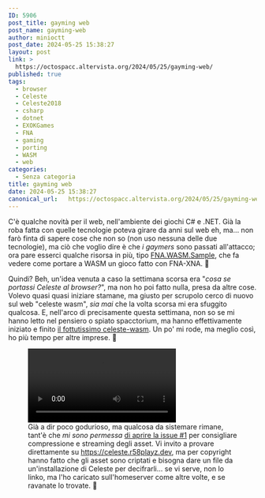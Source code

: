 ```yaml
---
ID: 5906
post_title: gayming web
post_name: gayming-web
author: minioctt
post_date: 2024-05-25 15:38:27
layout: post
link: >
  https://octospacc.altervista.org/2024/05/25/gayming-web/
published: true
tags:
  - browser
  - Celeste
  - Celeste2018
  - csharp
  - dotnet
  - EXOKGames
  - FNA
  - gaming
  - porting
  - WASM
  - web
categories:
  - Senza categoria
title: gayming web
date: 2024-05-25 15:38:27
canonical_url:   https://octospacc.altervista.org/2024/05/25/gayming-web/
---
```

<!-- wp:paragraph -->
<p>C'è qualche novità per il web, nell'ambiente dei giochi C# e .NET. Già la roba fatta con quelle tecnologie poteva girare da anni sul web eh, ma... non farò finta di sapere cose che non so (non uso nessuna delle due tecnologie), ma ciò che voglio dire è che <em>i gaymers</em> sono passati all'attacco; ora pare esserci qualche risorsa in più, tipo <a href="https://github.com/RedMike/FNA.WASM.Sample">FNA.WASM.Sample</a>, che fa vedere come portare a WASM un gioco fatto con FNA-XNA. 🤔️</p>
<!-- /wp:paragraph -->

<!-- wp:paragraph -->
<p>Quindi? Beh, un'idea venuta a caso la settimana scorsa era "<em>cosa se portassi Celeste al browser?</em>", ma non ho poi fatto nulla, presa da altre cose. Volevo quasi quasi iniziare stamane, ma giusto per scrupolo cerco di nuovo sul web "celeste wasm", <em>sia mai</em> che la volta scorsa mi era sfuggito qualcosa. E, nell'arco di precisamente questa settimana, non so se mi hanno letto nel pensiero o spiato spacctorium, ma hanno effettivamente iniziato e finito <a href="https://github.com/MercuryWorkshop/celeste-wasm">il fottutissimo celeste-wasm</a>. Un po' mi rode, ma meglio così, ho più tempo per altre imprese. 🤯️</p>
<!-- /wp:paragraph -->

<!-- wp:paragraph -->
<p></p>
<!-- /wp:paragraph -->

<!-- wp:video {"id":5907} -->
<figure class="wp-block-video"><video controls src="{{site.cdnurl}}/assets/uploads/2024/05/simplescreenrecorder-2024-05-25_14.27.42.mp4"></video><figcaption class="wp-element-caption">Già a dir poco godurioso, ma qualcosa da sistemare rimane, tant'è che <em>mi sono permessa</em> <a href="https://github.com/MercuryWorkshop/celeste-wasm/issues/1">di aprire la issue #1</a> per consigliare compressione e streaming degli asset. Vi invito a provare direttamente su <a href="https://celeste.r58playz.dev/">https://celeste.r58playz.dev</a>, ma per copyright hanno fatto che gli asset sono criptati e bisogna dare un file da un'installazione di Celeste per decifrarli... se vi serve, non lo linko, ma l'ho caricato sull'homeserver come altre volte, e se ravanate lo trovate. 👾️</figcaption></figure>
<!-- /wp:video -->